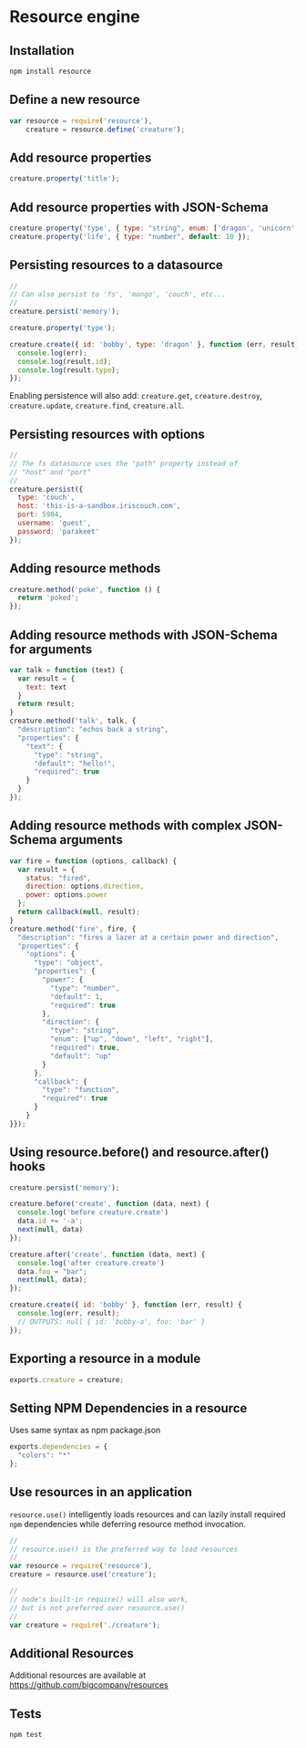 # Resource engine

## Installation

```bash
npm install resource
```

## Define a new resource
```js
var resource = require('resource'),
    creature = resource.define('creature');
```

## Add resource properties

```js
creature.property('title');
```

## Add resource properties with JSON-Schema

```js
creature.property('type', { type: "string", enum: ['dragon', 'unicorn', 'pony'], default: "dragon"});
creature.property('life', { type: "number", default: 10 });
```

## Persisting resources to a datasource

```js
//
// Can also persist to 'fs', 'mongo', 'couch', etc...
//
creature.persist('memory');

creature.property('type');

creature.create({ id: 'bobby', type: 'dragon' }, function (err, result) {
  console.log(err);
  console.log(result.id);
  console.log(result.type);
});
```
Enabling persistence will also add: `creature.get`, `creature.destroy`, `creature.update`, `creature.find`, `creature.all`.

## Persisting resources with options

```js
//
// The fs datasource uses the "path" property instead of
// "host" and "port"
//
creature.persist({
  type: 'couch',
  host: 'this-is-a-sandbox.iriscouch.com',
  port: 5984,
  username: 'guest',
  password: 'parakeet'
});
```

## Adding resource methods

```js
creature.method('poke', function () {
  return 'poked';
});
```

## Adding resource methods with JSON-Schema for arguments

```js
var talk = function (text) {
  var result = {
    text: text
  }
  return result;
}
creature.method('talk', talk, {
  "description": "echos back a string",
  "properties": {
    "text": {
      "type": "string",
      "default": "hello!",
      "required": true
    }
  }
});
```

## Adding resource methods with complex JSON-Schema arguments

```js
var fire = function (options, callback) {
  var result = {
    status: "fired",
    direction: options.direction,
    power: options.power
  };
  return callback(null, result);
}
creature.method('fire', fire, { 
  "description": "fires a lazer at a certain power and direction",
  "properties": {
    "options": {
      "type": "object",
      "properties": {
        "power": {
          "type": "number",
          "default": 1,
          "required": true
        },
        "direction": {
          "type": "string",
          "enum": ["up", "down", "left", "right"],
          "required": true,
          "default": "up"
        }
      },
      "callback": {
        "type": "function",
        "required": true
      }
    }
}});
```

## Using resource.before() and resource.after() hooks

```js
creature.persist('memory');

creature.before('create', function (data, next) {
  console.log('before creature.create')
  data.id += '-a';
  next(null, data)
});

creature.after('create', function (data, next) {
  console.log('after creature.create')
  data.foo = "bar";
  next(null, data);
});

creature.create({ id: 'bobby' }, function (err, result) {
  console.log(err, result);
  // OUTPUTS: null { id: 'bobby-a', foo: 'bar' }
});
```

## Exporting a resource in a module

```js
exports.creature = creature;
```

## Setting NPM Dependencies in a resource

Uses same syntax as npm package.json

```js
exports.dependencies = {
  "colors": "*"
};
```

## Use resources in an application

`resource.use()` intelligently loads resources and can lazily install required `npm` dependencies while deferring resource method invocation.

```js
//
// resource.use() is the preferred way to load resources
//
var resource = require('resource'),
creature = resource.use('creature');
```

```js
//
// node's built-in require() will also work,
// but is not preferred over resource.use()
//
var creature = require('./creature');
```

## Additional Resources

Additional resources are available at https://github.com/bigcompany/resources

## Tests

```
npm test
```